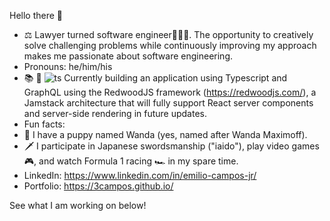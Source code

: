Hello there 👋

- ⚖️ Lawyer turned software engineer👨🏻‍💻. The opportunity to creatively solve challenging problems while continuously improving my approach makes me passionate about software engineering.
- Pronouns: he/him/his
- 📚 🚧 ![ts](https://badgen.net/badge/-/TypeScript?icon=typescript&label&labelColor=blue&color=555555)
Currently building an application using Typescript and GraphQL using the RedwoodJS framework (https://redwoodjs.com/), a Jamstack architecture that will fully support React server components and server-side rendering in future updates.
-  Fun facts: 
  - 🐶 I have a puppy named Wanda (yes, named after Wanda Maximoff).
  - 🗡 I participate in Japanese swordsmanship ("iaido"), play video games 🎮, and watch Formula 1 racing 🏎️ in my spare time.
- LinkedIn: https://www.linkedin.com/in/emilio-campos-jr/
- Portfolio: https://3campos.github.io/

See what I am working on below!
